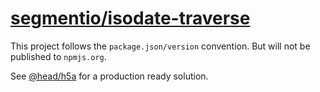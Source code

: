 [segmentio/isodate-traverse](https://github.com/segmentio/isodate-traverse)
==

This project follows the `package.json/version` convention. But will not be published to `npmjs.org`.

See [@head/h5a](https://github.com/head-js/h5a) for a production ready solution.
